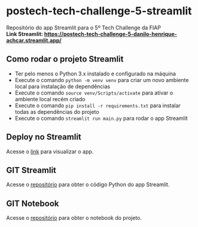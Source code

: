 # postech-tech-challenge-5-streamlit
Repositório do app Streamlit para o 5º Tech Challenge da FIAP<br/>
**Link Streamlit: https://postech-tech-challenge-5-danilo-henrique-achcar.streamlit.app/**

## Como rodar o projeto Streamlit
* Ter pelo menos o Python 3.x instalado e configurado na máquina
* Execute o comando <code>python -m venv venv</code> para criar um novo ambiente local para instalação de dependências
* Execute o comando <code>source venv/Scripts/activate</code> para ativar o ambiente local recém criado
* Execute o comando <code>pip install -r requirements.txt</code> para instalar todas as dependências do projeto
* Execute o comando <code>streamlit run main.py</code> para rodar o app Streamlit

## Deploy no Streamlit
Acesse o [link](https://postech-tech-challenge-5-danilo-henrique-achcar.streamlit.app/) para visualizar o app.

## GIT Streamlit
Acesse o [repositório](https://github.com/dhachcar/postech-tech-challenge-5-streamlit) para obter o código Python do app Streamlit.

## GIT Notebook
Acesse o [repositório](https://github.com/dhachcar/postech-tech-challenge-5) para obter o notebook do projeto.